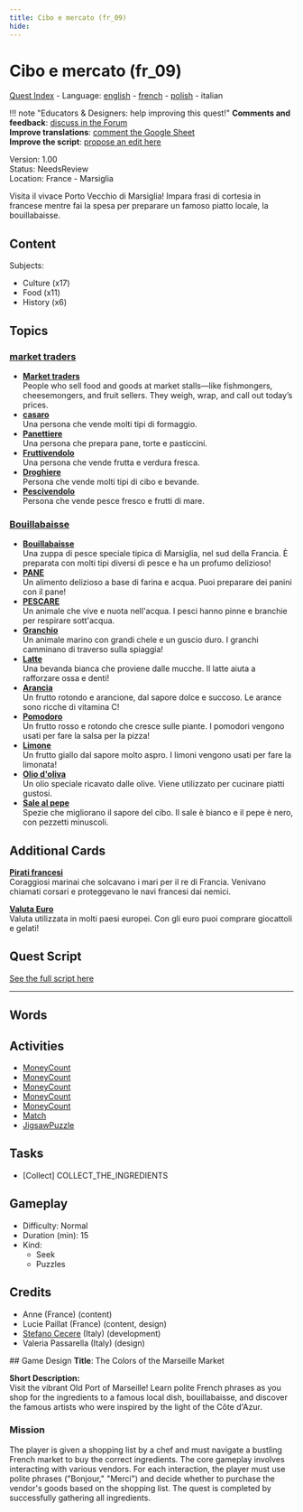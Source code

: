 ```yaml
---
title: Cibo e mercato (fr_09)
hide:
---
```


# Cibo e mercato (fr_09)
[Quest Index](./index.it.md) - Language: [english](./fr_09.md) - [french](./fr_09.fr.md) - [polish](./fr_09.pl.md) - italian

!!! note "Educators & Designers: help improving this quest!"
    **Comments and feedback**: [discuss in the Forum](https://antura.discourse.group/t/fr-09-the-colors-of-the-marseille-market/28/1)  
    **Improve translations**: [comment the Google Sheet](https://docs.google.com/spreadsheets/d/1FPFOy8CHor5ArSg57xMuPAG7WM27-ecDOiU-OmtHgjw/edit?gid=1243903291#gid=1243903291)  
    **Improve the script**: [propose an edit here](https://github.com/vgwb/Antura/blob/main/Assets/_discover/_quests/FR_09%20Food%20&%20Market/FR_09%20Food%20&%20Market%20-%20Yarn%20Script.yarn)  

Version: 1.00  
Status: NeedsReview  
Location: France - Marsiglia

Visita il vivace Porto Vecchio di Marsiglia! Impara frasi di cortesia in francese mentre fai la spesa per preparare un famoso piatto locale, la bouillabaisse.

## Content
Subjects: 

  - Culture (x17)
  - Food (x11)
  - History (x6)

## Topics
### [market traders](../topics/index.md#marketers)

  - **[Market traders](../cards/index.md#market_traders)**  
    People who sell food and goods at market stalls—like fishmongers, cheesemongers, and fruit sellers. They weigh, wrap, and call out today’s prices.  
  - **[casaro](../cards/index.md#person_cheesemonger)**  
    Una persona che vende molti tipi di formaggio.  
  - **[Panettiere](../cards/index.md#person_baker)**  
    Una persona che prepara pane, torte e pasticcini.  
  - **[Fruttivendolo](../cards/index.md#person_greengrocer)**  
    Una persona che vende frutta e verdura fresca.  
  - **[Droghiere](../cards/index.md#person_grocer)**  
    Persona che vende molti tipi di cibo e bevande.  
  - **[Pescivendolo](../cards/index.md#person_fishmonger)**  
    Persona che vende pesce fresco e frutti di mare.  
### [Bouillabaisse](../topics/index.md#bouillabaisse)

  - **[Bouillabaisse](../cards/index.md#bouillabaisse)**  
    Una zuppa di pesce speciale tipica di Marsiglia, nel sud della Francia. È preparata con molti tipi diversi di pesce e ha un profumo delizioso!  
  - **[PANE](../cards/index.md#food_bread)**  
    Un alimento delizioso a base di farina e acqua. Puoi preparare dei panini con il pane!  
  - **[PESCARE](../cards/index.md#food_fish)**  
    Un animale che vive e nuota nell'acqua. I pesci hanno pinne e branchie per respirare sott'acqua.  
  - **[Granchio](../cards/index.md#food_crab)**  
    Un animale marino con grandi chele e un guscio duro. I granchi camminano di traverso sulla spiaggia!  
  - **[Latte](../cards/index.md#food_milk)**  
    Una bevanda bianca che proviene dalle mucche. Il latte aiuta a rafforzare ossa e denti!  
  - **[Arancia](../cards/index.md#food_orange)**  
    Un frutto rotondo e arancione, dal sapore dolce e succoso. Le arance sono ricche di vitamina C!  
  - **[Pomodoro](../cards/index.md#food_tomato)**  
    Un frutto rosso e rotondo che cresce sulle piante. I pomodori vengono usati per fare la salsa per la pizza!  
  - **[Limone](../cards/index.md#food_lemon)**  
    Un frutto giallo dal sapore molto aspro. I limoni vengono usati per fare la limonata!  
  - **[Olio d'oliva](../cards/index.md#food_olive_oil)**  
    Un olio speciale ricavato dalle olive. Viene utilizzato per cucinare piatti gustosi.  
  - **[Sale al pepe](../cards/index.md#food_pepper_salt)**  
    Spezie che migliorano il sapore del cibo. Il sale è bianco e il pepe è nero, con pezzetti minuscoli.  

## Additional Cards
**[Pirati francesi](../cards/index.md#pirates)**  
Coraggiosi marinai che solcavano i mari per il re di Francia. Venivano chiamati corsari e proteggevano le navi francesi dai nemici.  

**[Valuta Euro](../cards/index.md#currency_euro)**  
Valuta utilizzata in molti paesi europei. Con gli euro puoi comprare giocattoli e gelati!  

## Quest Script

[See the full script here](./fr_09-script.it.md)

---

## Words
## Activities
- [MoneyCount](../activities/index.md#MoneyCount)
- [MoneyCount](../activities/index.md#MoneyCount)
- [MoneyCount](../activities/index.md#MoneyCount)
- [MoneyCount](../activities/index.md#MoneyCount)
- [MoneyCount](../activities/index.md#MoneyCount)
- [Match](../activities/index.md#Match)
- [JigsawPuzzle](../activities/index.md#JigsawPuzzle)

## Tasks
- [Collect] COLLECT_THE_INGREDIENTS
## Gameplay
- Difficulty: Normal
- Duration (min): 15
- Kind:
  - Seek
  - Puzzles
## Credits
- Anne (France) (content)
- Lucie Paillat (France) (content, design)
- [Stefano Cecere](https://stefanocecere.com) (Italy) (development)
- Valeria Passarella (Italy) (design)

## Game Design
**Title**: The Colors of the Marseille Market

**Short Description:**  
Visit the vibrant Old Port of Marseille! Learn polite French phrases as you shop for the ingredients to a famous local dish, bouillabaisse, and discover the famous artists who were inspired by the light of the Côte d'Azur.

### Mission
The player is given a shopping list by a chef and must navigate a bustling French market to buy the correct ingredients. The core gameplay involves interacting with various vendors. For each interaction, the player must use polite phrases ("Bonjour," "Merci") and decide whether to purchase the vendor's goods based on the shopping list. The quest is completed by successfully gathering all ingredients.

